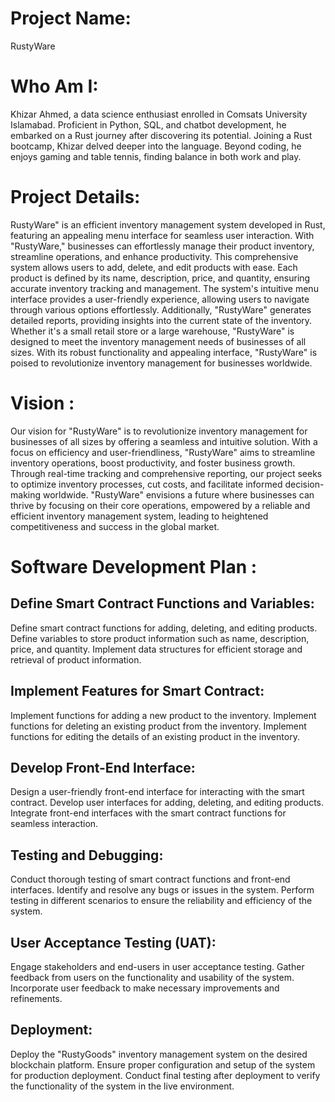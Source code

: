 

# Project Name:
RustyWare

# Who Am I:
Khizar Ahmed, a data science enthusiast enrolled in Comsats University Islamabad. Proficient in Python, SQL, and chatbot development, he embarked on a Rust journey after discovering its potential. Joining a Rust bootcamp, Khizar delved deeper into the language. Beyond coding, he enjoys gaming and table tennis, finding balance in both work and play.

# Project Details:

RustyWare" is an efficient inventory management system developed in Rust, featuring an appealing menu interface for seamless user interaction. With "RustyWare," businesses can effortlessly manage their product inventory, streamline operations, and enhance productivity.
This comprehensive system allows users to add, delete, and edit products with ease. Each product is defined by its name, description, price, and quantity, ensuring accurate inventory tracking and management.
The system's intuitive menu interface provides a user-friendly experience, allowing users to navigate through various options effortlessly. Additionally, "RustyWare" generates detailed reports, providing insights into the current state of the inventory.
Whether it's a small retail store or a large warehouse, "RustyWare" is designed to meet the inventory management needs of businesses of all sizes. With its robust functionality and appealing interface, "RustyWare" is poised to revolutionize inventory management for businesses worldwide.

# Vision :

Our vision for "RustyWare" is to revolutionize inventory management for businesses of all sizes by offering a seamless and intuitive solution. With a focus on efficiency and user-friendliness, "RustyWare" aims to streamline inventory operations, boost productivity, and foster business growth. Through real-time tracking and comprehensive reporting, our project seeks to optimize inventory processes, cut costs, and facilitate informed decision-making worldwide. "RustyWare" envisions a future where businesses can thrive by focusing on their core operations, empowered by a reliable and efficient inventory management system, leading to heightened competitiveness and success in the global market.

# Software Development Plan :

## Define Smart Contract Functions and Variables:
Define smart contract functions for adding, deleting, and editing products. Define variables to store product information such as name, description, price, and quantity. Implement data structures for efficient storage and retrieval of product information.

## Implement Features for Smart Contract:
Implement functions for adding a new product to the inventory. Implement functions for deleting an existing product from the inventory. Implement functions for editing the details of an existing product in the inventory.

## Develop Front-End Interface:
Design a user-friendly front-end interface for interacting with the smart contract. Develop user interfaces for adding, deleting, and editing products. Integrate front-end interfaces with the smart contract functions for seamless interaction.

## Testing and Debugging:
Conduct thorough testing of smart contract functions and front-end interfaces. Identify and resolve any bugs or issues in the system. Perform testing in different scenarios to ensure the reliability and efficiency of the system.

## User Acceptance Testing (UAT):
Engage stakeholders and end-users in user acceptance testing. Gather feedback from users on the functionality and usability of the system. Incorporate user feedback to make necessary improvements and refinements.

## Deployment:
Deploy the "RustyGoods" inventory management system on the desired blockchain platform. Ensure proper configuration and setup of the system for production deployment. Conduct final testing after deployment to verify the functionality of the system in the live environment.
